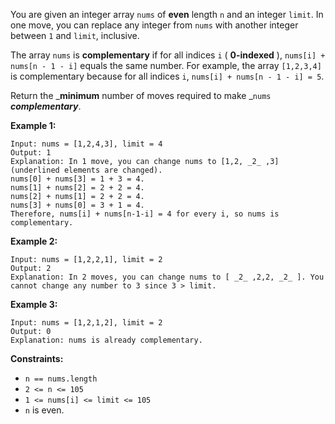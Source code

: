 You are given an integer array `nums` of **even** length `n` and an integer
`limit`. In one move, you can replace any integer from `nums` with another
integer between `1` and `limit`, inclusive.

The array `nums` is **complementary** if for all indices `i` ( **0-indexed**
), `nums[i] + nums[n - 1 - i]` equals the same number. For example, the array
`[1,2,3,4]` is complementary because for all indices `i`, `nums[i] + nums[n -
1 - i] = 5`.

Return the _**minimum** number of moves required to make _`nums`
_**complementary**_.



**Example 1:**

    
    
    Input: nums = [1,2,4,3], limit = 4
    Output: 1
    Explanation: In 1 move, you can change nums to [1,2, _2_ ,3] (underlined elements are changed).
    nums[0] + nums[3] = 1 + 3 = 4.
    nums[1] + nums[2] = 2 + 2 = 4.
    nums[2] + nums[1] = 2 + 2 = 4.
    nums[3] + nums[0] = 3 + 1 = 4.
    Therefore, nums[i] + nums[n-1-i] = 4 for every i, so nums is complementary.
    

**Example 2:**

    
    
    Input: nums = [1,2,2,1], limit = 2
    Output: 2
    Explanation: In 2 moves, you can change nums to [ _2_ ,2,2, _2_ ]. You cannot change any number to 3 since 3 > limit.
    

**Example 3:**

    
    
    Input: nums = [1,2,1,2], limit = 2
    Output: 0
    Explanation: nums is already complementary.
    



**Constraints:**

  * `n == nums.length`
  * `2 <= n <= 105`
  * `1 <= nums[i] <= limit <= 105`
  * `n` is even.

